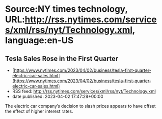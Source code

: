 # Source:NY times technology, URL:http://rss.nytimes.com/services/xml/rss/nyt/Technology.xml, language:en-US

## Tesla Sales Rose in the First Quarter
 - [https://www.nytimes.com/2023/04/02/business/tesla-first-quarter-electric-car-sales.html](https://www.nytimes.com/2023/04/02/business/tesla-first-quarter-electric-car-sales.html)
 - RSS feed: http://rss.nytimes.com/services/xml/rss/nyt/Technology.xml
 - date published: 2023-04-02 17:47:28+00:00

The electric car company’s decision to slash prices appears to have offset the effect of higher interest rates.

